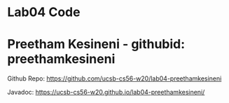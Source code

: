 # Lab04 Code
# Preetham Kesineni - githubid: preethamkesineni

Github Repo: https://github.com/ucsb-cs56-w20/lab04-preethamkesineni

Javadoc: https://ucsb-cs56-w20.github.io/lab04-preethamkesineni/



